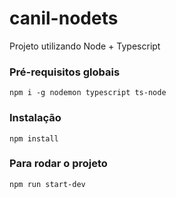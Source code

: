 # canil-nodets
Projeto utilizando Node + Typescript

### Pré-requisitos globais

`npm i -g nodemon typescript ts-node`

### Instalação

`npm install`

### Para rodar o projeto

`npm run start-dev`
